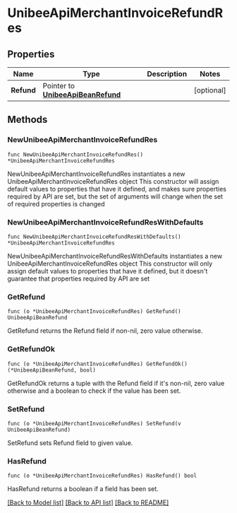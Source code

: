 # UnibeeApiMerchantInvoiceRefundRes

## Properties

Name | Type | Description | Notes
------------ | ------------- | ------------- | -------------
**Refund** | Pointer to [**UnibeeApiBeanRefund**](UnibeeApiBeanRefund.md) |  | [optional] 

## Methods

### NewUnibeeApiMerchantInvoiceRefundRes

`func NewUnibeeApiMerchantInvoiceRefundRes() *UnibeeApiMerchantInvoiceRefundRes`

NewUnibeeApiMerchantInvoiceRefundRes instantiates a new UnibeeApiMerchantInvoiceRefundRes object
This constructor will assign default values to properties that have it defined,
and makes sure properties required by API are set, but the set of arguments
will change when the set of required properties is changed

### NewUnibeeApiMerchantInvoiceRefundResWithDefaults

`func NewUnibeeApiMerchantInvoiceRefundResWithDefaults() *UnibeeApiMerchantInvoiceRefundRes`

NewUnibeeApiMerchantInvoiceRefundResWithDefaults instantiates a new UnibeeApiMerchantInvoiceRefundRes object
This constructor will only assign default values to properties that have it defined,
but it doesn't guarantee that properties required by API are set

### GetRefund

`func (o *UnibeeApiMerchantInvoiceRefundRes) GetRefund() UnibeeApiBeanRefund`

GetRefund returns the Refund field if non-nil, zero value otherwise.

### GetRefundOk

`func (o *UnibeeApiMerchantInvoiceRefundRes) GetRefundOk() (*UnibeeApiBeanRefund, bool)`

GetRefundOk returns a tuple with the Refund field if it's non-nil, zero value otherwise
and a boolean to check if the value has been set.

### SetRefund

`func (o *UnibeeApiMerchantInvoiceRefundRes) SetRefund(v UnibeeApiBeanRefund)`

SetRefund sets Refund field to given value.

### HasRefund

`func (o *UnibeeApiMerchantInvoiceRefundRes) HasRefund() bool`

HasRefund returns a boolean if a field has been set.


[[Back to Model list]](../README.md#documentation-for-models) [[Back to API list]](../README.md#documentation-for-api-endpoints) [[Back to README]](../README.md)


